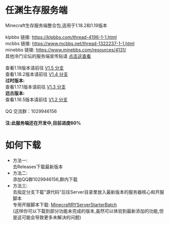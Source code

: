# 任渊生存服务端
Minecraft生存服务端整合包,适用于1.18.2和1.19版本<br>
<br>
klpbbs 链接: https://klpbbs.com/thread-4196-1-1.html<br>
mcbbs 链接: https://www.mcbbs.net/thread-1322237-1-1.html<br>
minebbs 链接: https://www.minebbs.com/resources/4131/<br>
其他冷门论坛的服务端宣传贴请 [点击这查看](https://github.com/lRENyaaa/MinecraftRenYuanSurvivalServerPack/blob/main/bbs.md)<br>
<br>
查看1.19版本请前往 [V1.5 分支](https://github.com/lRENyaaa/MinecraftRenYuanSurvivalServerPack/tree/ver/1.5)<br>
查看1.18.2版本请前往 [V1.4 分支](https://github.com/lRENyaaa/MinecraftRenYuanSurvivalServerPack/tree/ver/1.4)<br>
**过时版本:**<br>
查看1.17.1版本请前往 [V1.3 分支](https://github.com/lRENyaaa/MinecraftRenYuanSurvivalServerPack/tree/legacy/1.3)<br>
**远古版本:**<br>
查看1.16.5版本请前往 [V1.2 分支](https://github.com/lRENyaaa/MinecraftRenYuanSurvivalServerPack/tree/legacy/1.2)<br>
<br>
QQ 交流群：1029946156<br>
<br>
**注:此服务端还在开发中,目前进度60%**
# 如何下载
* 方法一:<br>
去Releases下载最新版本
* 方法二:<br>
添加QQ群1029946156,群内下载
* 方法三:<br>
去指定分支下载"源代码"后往Server目录里放入最新版本的服务器核心和开服脚本<br>
专用开服脚本下载: [MinecraftRYServerStarterBatch](https://github.com/lRENyaaa/MinecraftRYServerStarterBatch)<br>
(这样你可以下载到部分功能未完成的版本,虽然可以体验到最新添加的功能,但是这可能会导致更多未解决的问题)<br>
